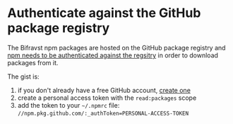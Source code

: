 # Authenticate against the GitHub package registry

The Bifravst npm packages are hosted on the GitHub package registry and
[npm needs to be authenticated against the regsitry](https://help.github.com/en/github/managing-packages-with-github-package-registry/configuring-npm-for-use-with-github-package-registry#authenticating-to-github-package-registry)
in order to download packages from it.

The gist is:

1. if you don't already have a free GitHub account, [create one]()
1. create a personal access token with the `read:packages` scope
1. add the token to your `~/.npmrc` file:
   `//npm.pkg.github.com/:_authToken=PERSONAL-ACCESS-TOKEN`
